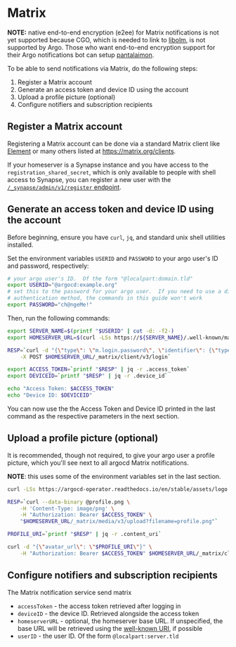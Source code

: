 # Matrix

**NOTE:** native end-to-end encryption (e2ee) for Matrix notifications is not yet supported because CGO, which is needed to link to [libolm](https://gitlab.matrix.org/matrix-org/olm), is not supported by Argo.  Those who want end-to-end encryption support for their Argo notifications bot can setup [pantalaimon](https://github.com/matrix-org/pantalaimon).

To be able to send notifications via Matrix, do the following steps:

1. Register a Matrix account
2. Generate an access token and device ID using the account
3. Upload a profile picture (optional)
4. Configure notifiers and subscription recipients

## Register a Matrix account

Registering a Matrix account can be done via a standard Matrix client like
[Element](https://element.io) or many others listed at
<https://matrix.org/clients>.

If your homeserver is a Synapse instance and you have access to the
`registration_shared_secret`, which is only available to people with shell
access to Synapse, you can register a new user with the
[`/_synapse/admin/v1/register`
endpoint](https://matrix-org.github.io/synapse/latest/admin_api/register_api.html).

## Generate an access token and device ID using the account

Before beginning, ensure you have `curl`, `jq`, and standard unix shell
utilities installed.

Set the environment variables `USERID` and `PASSWORD` to your argo user's
ID and password, respectively:

```sh
# your argo user's ID.  Of the form "@localpart:domain.tld"
export USERID="@argocd:example.org"
# set this to the password for your argo user.  If you need to use a different
# authentication method, the commands in this guide won't work
export PASSWORD="ch@ngeMe!"
```

Then, run the following commands:

```sh
export SERVER_NAME=$(printf "$USERID" | cut -d: -f2-)
export HOMESERVER_URL=$(curl -LSs https://${SERVER_NAME}/.well-known/matrix/client | jq -r '."m.homeserver"."base_url"')

RESP=`curl -d "{\"type\": \"m.login.password\", \"identifier\": {\"type\": \"m.id.user\", \"user\": \"$USERID\"}, \"password\": \"$PASSWORD\"}" \
    -X POST $HOMESERVER_URL/_matrix/client/v3/login`

export ACCESS_TOKEN=`printf "$RESP" | jq -r .access_token`
export DEVICEID=`printf "$RESP" | jq -r .device_id`

echo "Access Token: $ACCESS_TOKEN"
echo "Device ID: $DEVICEID"
```

You can now use the the Access Token and Device ID printed in the last command
as the respective parameters in the next section.

## Upload a profile picture (optional)

It is recommended, though not required, to give your argo user a profile picture, which you'll see next to all argocd Matrix notifications.

**NOTE**: this uses some of the environment variables set in the last section.

```sh
curl -LSs https://argocd-operator.readthedocs.io/en/stable/assets/logo.png > profile.png

RESP=`curl --data-binary @profile.png \
    -H 'Content-Type: image/png' \
    -H "Authorization: Bearer $ACCESS_TOKEN" \
    "$HOMESERVER_URL/_matrix/media/v3/upload?filename=profile.png"`

PROFILE_URI=`printf "$RESP" | jq -r .content_uri`

curl -d "{\"avatar_url\": \"$PROFILE_URI\"}" \
    -H "Authorization: Bearer $ACCESS_TOKEN" $HOMESERVER_URL/_matrix/client/v3/profile/$USERID/avatar_url
```

## Configure notifiers and subscription recipients

The Matrix notification service send matrix

* `accessToken` - the access token retrieved after logging in
* `deviceID` - the device ID.  Retrieved alongside the access token
* `homeserverURL` - optional, the homeserver base URL.  If unspecified, the base URL will be retrieved using the [well-known URI](https://spec.matrix.org/v1.3/client-server-api/#well-known-uri), if possible
* `userID` - the user ID.  Of the form `@localpart:server.tld`
